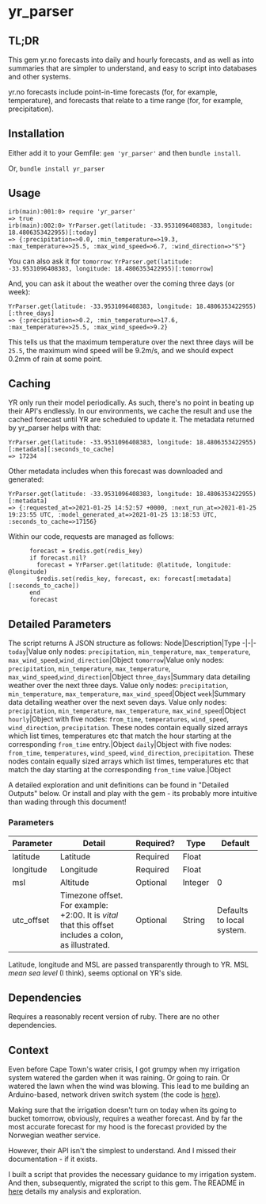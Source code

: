 
# yr_parser

## TL;DR
This gem yr.no forecasts into daily and hourly forecasts, and as well as into summaries that are simpler to understand, and easy to script into databases and other systems.

yr.no forecasts include point-in-time forecasts (for, for example, temperature), and forecasts that relate to a time range (for, for example, precipitation).

## Installation
Either add it to your Gemfile:
`gem 'yr_parser'` and then `bundle install`.

Or,
`bundle install yr_parser`

## Usage
```
irb(main):001:0> require 'yr_parser'
=> true
irb(main):002:0> YrParser.get(latitude: -33.9531096408383, longitude: 18.4806353422955)[:today]
=> {:precipitation=>0.0, :min_temperature=>19.3, :max_temperature=>25.5, :max_wind_speed=>6.7, :wind_direction=>"S"}
```
You can also ask it for `tomorrow`: `YrParser.get(latitude: -33.9531096408383, longitude: 18.4806353422955)[:tomorrow]`

And, you can ask it about the weather over the coming three days (or week): 
```
YrParser.get(latitude: -33.9531096408383, longitude: 18.4806353422955)[:three_days]
=> {:precipitation=>0.2, :min_temperature=>17.6, :max_temperature=>25.5, :max_wind_speed=>9.2}
```
This tells us that the maximum temperature over the next three days will be `25.5`, the maximum wind speed will be 9.2m/s, and we should expect 0.2mm of rain at some point.
## Caching
YR only run their model periodically. As such, there's no point in beating up their API's endlessly. In our environments, we cache the result and use the cached forecast until YR are scheduled to update it. The metadata returned by yr_parser helps with that:
```
YrParser.get(latitude: -33.9531096408383, longitude: 18.4806353422955)[:metadata][:seconds_to_cache]
=> 17234
```
Other metadata includes when this forecast was downloaded and generated:
```
YrParser.get(latitude: -33.9531096408383, longitude: 18.4806353422955)[:metadata]
=> {:requested_at=>2021-01-25 14:52:57 +0000, :next_run_at=>2021-01-25 19:23:55 UTC, :model_generated_at=>2021-01-25 13:18:53 UTC, :seconds_to_cache=>17156}
```
Within our code, requests are managed as follows:
```
      forecast = $redis.get(redis_key)
      if forecast.nil?
        forecast = YrParser.get(latitude: @latitude, longitude: @longitude)
        $redis.set(redis_key, forecast, ex: forecast[:metadata][:seconds_to_cache])
      end
      forecast
```

## Detailed Parameters
The script returns A JSON structure as follows:
Node|Description|Type
-|-|-
`today`|Value only nodes: `precipitation`, `min_temperature`, `max_temperature`, `max_wind_speed`,`wind_direction`|Object
`tomorrow`|Value only nodes: `precipitation`, `min_temperature`, `max_temperature`, `max_wind_speed`,`wind_direction`|Object
`three_days`|Summary data detailing weather over the next three days. Value only nodes: `precipitation`, `min_temperature`, `max_temperature`, `max_wind_speed`|Object
`week`|Summary data detailing weather over the next seven days. Value only nodes: `precipitation`, `min_temperature`, `max_temperature`, `max_wind_speed`|Object
`hourly`|Object with five nodes: `from_time`, `temperatures`, `wind_speed`, `wind_direction`, `precipitation`. These nodes contain equally sized arrays which list times, temperatures etc that match the hour starting at the corresponding `from_time` entry.|Object
`daily`|Object with five nodes: `from_time`, `temperatures`, `wind_speed`, `wind_direction`, `precipitation`. These nodes contain equally sized arrays which list times, temperatures etc that match the day starting at the corresponding `from_time` value.|Object

A detailed exploration and unit definitions can be found in "Detailed Outputs" below. Or install and play with the gem - its probably more intuitive than wading through this document!

### Parameters
Parameter|Detail|Required?|Type|Default
---|---|--|--|--
latitude|Latitude|Required|Float|
longitude|Longitude|Required|Float|
msl|Altitude|Optional|Integer|0
utc_offset|Timezone offset. For example: +2:00. It is *vital* that this offset includes a colon, as illustrated.|Optional|String|Defaults to local system.

Latitude, longitude and MSL are passed transparently through to YR. MSL *mean sea level* (I think), seems optional on YR's side.

## Dependencies
Requires a reasonably recent version of ruby. There are no other dependencies.

## Context
Even before Cape Town's water crisis, I got grumpy when my irrigation system watered the garden when it was raining. Or going to rain. Or watered the lawn when the wind was blowing. This lead to me building an Arduino-based, network driven switch system (the code is [here](https://github.com/renenw/harduino/blob/master/switch/switch.ino)). 

Making sure that the irrigation doesn't turn on today when its going to bucket tomorrow, obviously, requires a weather forecast. And by far the most accurate forecast for my hood is the forecast provided by the Norwegian weather service.

However, their API isn't the simplest to understand. And I missed their documentation - if it exists.

I built a script that provides the necessary guidance to my irrigation system. And then, subsequently, migrated the script to this gem. The README in [here](https://github.com/renenw/yr_parser) details my analysis and exploration.